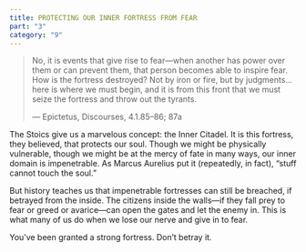 ```yaml
---
title: PROTECTING OUR INNER FORTRESS FROM FEAR
part: "3"
category: "9"
---
```


> No, it is events that give rise to fear—when another has power over them or can prevent them, that person becomes able to inspire fear. How is the fortress destroyed? Not by iron or fire, but by judgments... here is where we must begin, and it is from this front that we must seize the fortress and throw out the tyrants.
>
> — Epictetus, Discourses, 4.1.85–86; 87a

The Stoics give us a marvelous concept: the Inner Citadel. It is this fortress, they believed, that protects our soul. Though we might be physically vulnerable, though we might be at the mercy of fate in many ways, our inner domain is impenetrable. As Marcus Aurelius put it (repeatedly, in fact), “stuff cannot touch the soul.”

But history teaches us that impenetrable fortresses can still be breached, if betrayed from the inside. The citizens inside the walls—if they fall prey to fear or greed or avarice—can open the gates and let the enemy in. This is what many of us do when we lose our nerve and give in to fear.

You’ve been granted a strong fortress. Don’t betray it.
